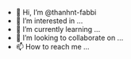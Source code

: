 - 👋 Hi, I’m @thanhnt-fabbi
- 👀 I’m interested in ...
- 🌱 I’m currently learning ...
- 💞️ I’m looking to collaborate on ...
- 📫 How to reach me ...

<!---
thanhnt-fabbi/thanhnt-fabbi is a ✨ special ✨ repository because its `README.md` (this file) appears on your GitHub profile.
You can click the Preview link to take a look at your changes.
--->
